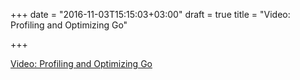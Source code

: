 +++
date = "2016-11-03T15:15:03+03:00"
draft = true
title = "Video: Profiling and Optimizing Go"

+++

<p><a href="/stories/1194">Video: Profiling and Optimizing Go</a></p>
